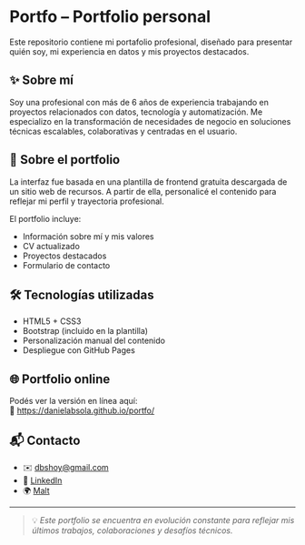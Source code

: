# Portfo – Portfolio personal

Este repositorio contiene mi portafolio profesional, diseñado para presentar quién soy, mi experiencia en datos y mis proyectos destacados.

## ✨ Sobre mí

Soy una profesional con más de 6 años de experiencia trabajando en proyectos relacionados con datos, tecnología y automatización. Me especializo en la transformación de necesidades de negocio en soluciones técnicas escalables, colaborativas y centradas en el usuario.

## 🎨 Sobre el portfolio

La interfaz fue basada en una plantilla de frontend gratuita descargada de un sitio web de recursos. A partir de ella, personalicé el contenido para reflejar mi perfil y trayectoria profesional.

El portfolio incluye:
- Información sobre mí y mis valores
- CV actualizado
- Proyectos destacados
- Formulario de contacto

## 🛠️ Tecnologías utilizadas

- HTML5 + CSS3
- Bootstrap (incluido en la plantilla)
- Personalización manual del contenido
- Despliegue con GitHub Pages

## 🌐 Portfolio online

Podés ver la versión en línea aquí:  
🔗 https://danielabsola.github.io/portfo/

## 📬 Contacto

- ✉️ dbshoy@gmail.com  
- 💼 [LinkedIn](https://www.linkedin.com/in/daniela-beatriz-sola-587b902b)
- 🌍 [Malt](https://www.malt.es/profile/danielabeatrizsola)

---

> 💡 *Este portfolio se encuentra en evolución constante para reflejar mis últimos trabajos, colaboraciones y desafíos técnicos.*

